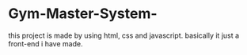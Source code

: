 # Gym-Master-System-
this project is made by using html, css and javascript.
basically it just a front-end i have made.
